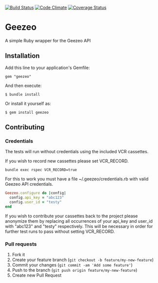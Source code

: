 [![Build Status](https://travis-ci.org/fuzz/geezeo.png?branch=master)](https://travis-ci.org/fuzz/geezeo)
[![Code Climate](https://codeclimate.com/github/fuzz/geezeo.png)](https://codeclimate.com/github/fuzz/geezeo)
[![Coverage Status](https://coveralls.io/repos/fuzz/geezeo/badge.png?branch=master)](https://coveralls.io/r/fuzz/geezeo?branch=master)

# Geezeo

A simple Ruby wrapper for the Geezeo API

## Installation

Add this line to your application's Gemfile:

    gem "geezeo"

And then execute:

    $ bundle install

Or install it yourself as:

    $ gem install geezeo


## Contributing

### Credentials

The tests will run without credentials using the included VCR cassettes.

If you wish to record new cassettes please set VCR_RECORD.

	bundle exec rspec VCR_RECORD=true

For this to work you must have a file ~/.geezeo/credentials.rb with valid
Geezeo API credentials.

```ruby
Geezeo.configure do |config|
  config.api_key = "abc123"
  config.user_id = "testy"
end
```

If you wish to contribute your cassettes back to the project please anonymize
them by replacing all occurrences of your api_key and user_id with "abc123"
and "testy" respectively. This will be necessary in order for further test
runs to pass without setting VCR_RECORD.

### Pull requests

1. Fork it
2. Create your feature branch (`git checkout -b feature/my-new-feature`)
3. Commit your changes (`git commit -am 'Add some feature'`)
4. Push to the branch (`git push origin feature/my-new-feature`)
5. Create new Pull Request
